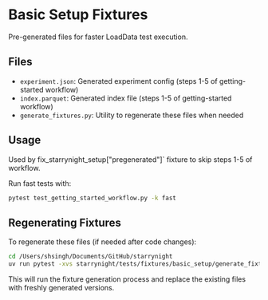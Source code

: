 # Basic Setup Fixtures

Pre-generated files for faster LoadData test execution.

## Files

- `experiment.json`: Generated experiment config (steps 1-5 of getting-started workflow)
- `index.parquet`: Generated index file (steps 1-5 of getting-started workflow)
- `generate_fixtures.py`: Utility to regenerate these files when needed

## Usage

Used by fix_starrynight_setup["pregenerated"]` fixture to skip steps 1-5 of workflow.

Run fast tests with:
```bash
pytest test_getting_started_workflow.py -k fast
```

## Regenerating Fixtures

To regenerate these files (if needed after code changes):

```bash
cd /Users/shsingh/Documents/GitHub/starrynight
uv run pytest -xvs starrynight/tests/fixtures/basic_setup/generate_fixtures.py
```

This will run the fixture generation process and replace the existing files with freshly generated versions.
